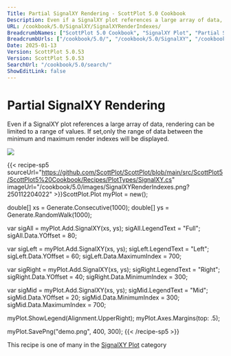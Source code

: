 ```yaml
---
Title: Partial SignalXY Rendering - ScottPlot 5.0 Cookbook
Description: Even if a SignalXY plot references a large array of data, rendering can be limited to a range of values. If set,only the range of data between the minimum and maximum render indexes will be displayed.
URL: /cookbook/5.0/SignalXY/SignalXYRenderIndexes/
BreadcrumbNames: ["ScottPlot 5.0 Cookbook", "SignalXY Plot", "Partial SignalXY Rendering"]
BreadcrumbUrls: ["/cookbook/5.0/", "/cookbook/5.0/SignalXY", "/cookbook/5.0/SignalXY/SignalXYRenderIndexes"]
Date: 2025-01-13
Version: ScottPlot 5.0.53
Version: ScottPlot 5.0.53
SearchUrl: "/cookbook/5.0/search/"
ShowEditLink: false
---
```



<div class='d-flex align-items-center mt-5'>
<h1 class='me-2 text-dark my-0 border-0'>Partial SignalXY Rendering</h1>
</div>

Even if a SignalXY plot references a large array of data, rendering can be limited to a range of values. If set,only the range of data between the minimum and maximum render indexes will be displayed.

[![](/cookbook/5.0/images/SignalXYRenderIndexes.png?250112204022)](/cookbook/5.0/images/SignalXYRenderIndexes.png?250112204022)

{{< recipe-sp5 sourceUrl="https://github.com/ScottPlot/ScottPlot/blob/main/src/ScottPlot5/ScottPlot5%20Cookbook/Recipes/PlotTypes/SignalXY.cs" imageUrl="/cookbook/5.0/images/SignalXYRenderIndexes.png?250112204022" >}}ScottPlot.Plot myPlot = new();

double[] xs = Generate.Consecutive(1000);
double[] ys = Generate.RandomWalk(1000);

var sigAll = myPlot.Add.SignalXY(xs, ys);
sigAll.LegendText = "Full";
sigAll.Data.YOffset = 80;

var sigLeft = myPlot.Add.SignalXY(xs, ys);
sigLeft.LegendText = "Left";
sigLeft.Data.YOffset = 60;
sigLeft.Data.MaximumIndex = 700;

var sigRight = myPlot.Add.SignalXY(xs, ys);
sigRight.LegendText = "Right";
sigRight.Data.YOffset = 40;
sigRight.Data.MinimumIndex = 300;

var sigMid = myPlot.Add.SignalXY(xs, ys);
sigMid.LegendText = "Mid";
sigMid.Data.YOffset = 20;
sigMid.Data.MinimumIndex = 300;
sigMid.Data.MaximumIndex = 700;

myPlot.ShowLegend(Alignment.UpperRight);
myPlot.Axes.Margins(top: .5);

myPlot.SavePng("demo.png", 400, 300);
{{< /recipe-sp5 >}}

<div class='my-5 text-center'>This recipe is one of many in the <a href='/cookbook/5.0/SignalXY'>SignalXY Plot</a> category</div>


